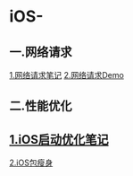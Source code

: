 # iOS-
一.网络请求
-----
[1.网络请求笔记](http://note.youdao.com/noteshare?id=3f6f7160226c4736738bb056dbb3604e)
[2.网络请求Demo](https://github.com/Anyong123456/LWHNetworkHelper)

二.性能优化
-----
[1.iOS启动优化笔记](http://note.youdao.com/noteshare?id=1bc2da1a22b20c8aba3a8e114e7aad4e)
-----
[2.iOS包瘦身](http://note.youdao.com/noteshare?id=1bc2da1a22b20c8aba3a8e114e7aad4e)



